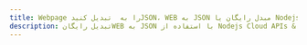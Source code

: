 ---title: Webpage را به  تبدیل کنیدJSON، WEB به JSON مبدل رایگان یا Nodejs SDKdescription: تبدیل رایگانWEB به JSON با استفاده از Nodejs Cloud APIs & SDK همچنین اسناد PDF را در Cloud ایجاد، ویرایش و رندر کنید.---